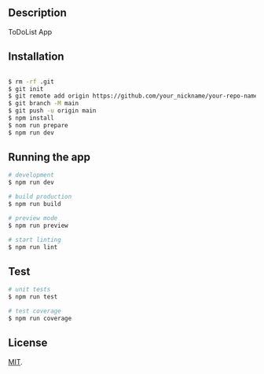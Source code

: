 ## Description

ToDoList App

## Installation

```bash

$ rm -rf .git
$ git init
$ git remote add origin https://github.com/your_nickname/your-repo-name.git
$ git branch -M main
$ git push -u origin main
$ npm install
$ nom run prepare
$ npm run dev
```

## Running the app

```bash
# development
$ npm run dev

# build production
$ npm run build

# preview mode
$ npm run preview

# start linting
$ npm run lint
```

## Test

```bash
# unit tests
$ npm run test

# test coverage
$ npm run coverage
```

## License

[MIT](LICENSE).
